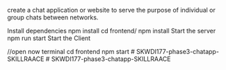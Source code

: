 create a chat application or website to serve the purpose of
individual or group chats between networks.



Install dependencies
npm install
cd frontend/
npm install
Start the server
npm run start
Start the Client

//open now terminal
cd frontend
npm start
#   S K W D I 1 7 7 - p h a s e 3 - c h a t a p p - S K I L L R A A C E 
 
 #   S K W D I 1 7 7 - p h a s e 3 - c h a t a p p - S K I L L R A A C E 
 
 
